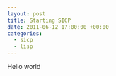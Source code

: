 ```yaml
---
layout: post
title: Starting SICP
date: 2011-06-12 17:00:00 +00:00
categories:
  - sicp
  - lisp
---
```


Hello world
